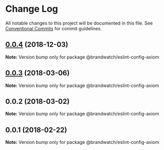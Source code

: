 # Change Log

All notable changes to this project will be documented in this file.
See [Conventional Commits](https://conventionalcommits.org) for commit guidelines.

## [0.0.4](https://github.com/larister/axiom/compare/@brandwatch/eslint-config-axiom@0.0.3...@brandwatch/eslint-config-axiom@0.0.4) (2018-12-03)

**Note:** Version bump only for package @brandwatch/eslint-config-axiom





<a name="0.0.3"></a>
## [0.0.3](https://github.com/HHogg/axiom/compare/@brandwatch/eslint-config-axiom@0.0.2...@brandwatch/eslint-config-axiom@0.0.3) (2018-03-06)




**Note:** Version bump only for package @brandwatch/eslint-config-axiom

<a name="0.0.2"></a>
## 0.0.2 (2018-03-02)




**Note:** Version bump only for package @brandwatch/eslint-config-axiom

<a name="0.0.1"></a>
## 0.0.1 (2018-02-22)




**Note:** Version bump only for package @brandwatch/eslint-config-axiom
